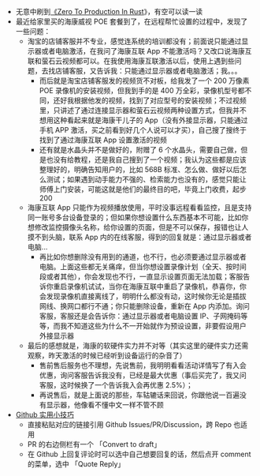 - 无意中刷到[《Zero To Production In Rust](https://www.zero2prod.com/)》，有空可以读一读
- 最近给家里买的海康威视 POE 套餐到了，在远程帮忙设置的过程中，发现了一些问题：
	- 淘宝的店铺客服并不专业，感觉连系统的培训都没有；前面说只能通过显示器或者电脑激活，在我问了海康互联 App 不能激活吗？又改口说海康互联和萤石云视频都可以。在我使用海康互联激活以后，使用上遇到些问题，去找店铺客服，又告诉我：只能通过显示器或者电脑激活；我。。。
		- 而后就是淘宝店铺客服发的视频货不对板，给我发了一个 200 万像素 POE 录像机的安装视频，但我到手的是 400 万全彩，录像机型号都不同，还好我根据他发的视频，找到了对应型号的安装视频；不过视频里，只讲述了通过连接显示器和萤石云视频两种设置方式，但我并不想用这种看起来就是海康干儿子的 App（没有外接显示器，只能通过手机 APP 激活，买之前看到好几个人说可以才买），自己搜了搜终于找到了通过海康互联 App 设置激活的视频
		- 还有就是水晶头并不是做好的，附赠了 6 个水晶头，需要自己做，但是也没有给教程，还是我自己搜到了一个视频；我认为这些都是应该整理好的，明确告知用户的，比如 568B 标准、怎么做、做好以后怎么测试；如果遇到动手能力不强的、检索能力也没有的，感觉只能让师傅上门安装，可能这就是他们的最终目的吧，毕竟上门收费，起步 200
	- 海康互联 App 只能作为视频播放使用，平时没事远程看看监控，且是支持同一账号多台设备登录的；但如果你想设置什么东西基本不可能，比如你想修改监控摄像头名称，给你设置的页面，但是不可以保存，报错也让人摸不到头脑，联系 App 内的在线客服，得到的回复就是：通过显示器或者电脑...
		- 再比如你想删除没有用到的通道，也不行，也必须要通过显示器或者电脑。上面这些都无关痛痒，但当你想设置录像计划（全天、按时间段或者其他），你会发现也不行，一直显示设置页面无法加载；客服告诉你重启录像机试试，当你在海康互联中重启了录像机，恭喜你，你会发现录像机直接离线了，明明什么都没有动，这时候你无论是插拔网线、换网口都行不通；你只能删除设备，重新在 App 内添加。询问客服，客服还是会告诉你：通过显示器或者电脑设置 IP、子网掩码等等，而我不知道这些为什么不一开始就作为预设设置，非要假设用户外接显示器
	- 最后的感想就是，海康的软硬件实力并不对等（其实这里的硬件实力还需观察，昨天激活的时候已经听到设备运行的杂音了）
		- 售前售后服务也不理想，先说售前，我明明看看活动详情写了有入会优惠，询问客服告诉我没有，已经是最大优惠（事后买完了，我又问客服，这时候换了一个告诉我入会再优惠 2.5%）；
		- 再说售后，就是上面说的那些，车轱辘话来回说，你跟他说一百遍没有显示器，他像看不懂中文一样不管不顾
- [Github 实用小技巧](https://xuanwo.io/reports/2022-32/)
	- 直接粘贴对应的链接引用 Github Issues/PR/Discussion，跨 Repo 也适用
	- PR 的右边侧栏有一个 「Convert to draft」
	- 在 Github 上回复评论时可以选中自己想要回复的话，然后点开 comment 的菜单，选中 「Quote Reply」
